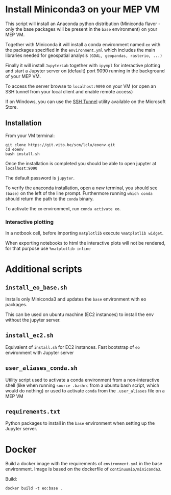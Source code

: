 # Install Miniconda3 on your MEP VM

This script will install an Anaconda python distribution (Miniconda flavor - only the base packages will be present in the `base` environment)
on your MEP VM.

Together with Miniconda it will install a conda environment named `eo` with the packages specified in the `environment.yml` which includes the main libraries needed for geospatial analysis `(GDAL, geopandas, rasterio, ...)` 

Finally it will install `JupyterLab` together with `ipympl` for interactive plotting and start a Jupyter server on (default) port 9090 running in the background of your MEP VM.

To access the server browse to `localhost:9090` on your VM (or open an SSH tunnel from your local client and enable remote access)

If on Windows, you can use the [SSH Tunnel](https://www.microsoft.com/store/productId/9NR7P38PKLT4) utility available on the Microsoft Store.

## Installation

From your VM terminal:
```
git clone https://git.vito.be/scm/lclu/eoenv.git
cd eoenv
bash install.sh
```

Once the installation is completed you should be able to open jupyter at `localhost:9090`

The default password is `jupyter`. 

To verify the anaconda installation, open a *new* terminal, you should see `(base)` on the left of the line prompt. Furthermore running `which conda` should return the path to the `conda` binary. 

To activate the `eo` environment, run `conda activate eo`.

### Interactive plotting

In a notbook cell, before importing `matplotlib` execute `%matplotlib widget`.

When exporting notebooks to html the interactive plots will not be rendered, for that purpose use
`%matplotlib inline`


# Additional scripts

## `install_eo_base.sh`

Installs only Miniconda3 and updates the `base` environment with eo packages.

This can be used on ubuntu machine (EC2 instances) to install the env without
the jupyter server.

## `install_ec2.sh`

Equivalent of `install.sh` for EC2 instances. Fast bootstrap of `eo` environment
with Jupyter server

## `user_aliases_conda.sh`

Utility script used to activate a conda environment from a non-interactive shell
(like when running `source .bashrc` from a ubuntu bash script, which would do
nothing) or used to activate `conda` from the `.user_aliases` file on a MEP VM

## `requirements.txt`
Python packages to install in the `base` environment when setting up the Jupyter
server.

# Docker

Build a docker image with the requirements of `environment.yml` in the base 
environment.
Image is based on the dockerfile of `continuumio/miniconda3`.

Build:
```
docker build -t eo:base .
```